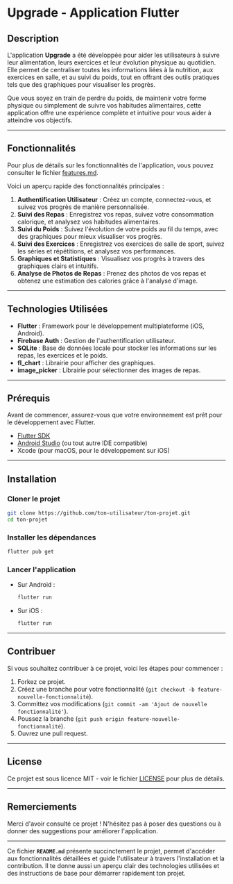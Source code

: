 # Upgrade - Application Flutter

## Description

L'application **Upgrade** a été développée pour aider les utilisateurs à suivre leur alimentation, leurs exercices et leur évolution physique au quotidien. Elle permet de centraliser toutes les informations liées à la nutrition, aux exercices en salle, et au suivi du poids, tout en offrant des outils pratiques tels que des graphiques pour visualiser les progrès.

Que vous soyez en train de perdre du poids, de maintenir votre forme physique ou simplement de suivre vos habitudes alimentaires, cette application offre une expérience complète et intuitive pour vous aider à atteindre vos objectifs.

---

## Fonctionnalités

Pour plus de détails sur les fonctionnalités de l'application, vous pouvez consulter le fichier [features.md](./features.md).

Voici un aperçu rapide des fonctionnalités principales :

1. **Authentification Utilisateur** : Créez un compte, connectez-vous, et suivez vos progrès de manière personnalisée.
2. **Suivi des Repas** : Enregistrez vos repas, suivez votre consommation calorique, et analysez vos habitudes alimentaires.
3. **Suivi du Poids** : Suivez l'évolution de votre poids au fil du temps, avec des graphiques pour mieux visualiser vos progrès.
4. **Suivi des Exercices** : Enregistrez vos exercices de salle de sport, suivez les séries et répétitions, et analysez vos performances.
5. **Graphiques et Statistiques** : Visualisez vos progrès à travers des graphiques clairs et intuitifs.
6. **Analyse de Photos de Repas** : Prenez des photos de vos repas et obtenez une estimation des calories grâce à l'analyse d'image.

---

## Technologies Utilisées

* **Flutter** : Framework pour le développement multiplateforme (iOS, Android).
* **Firebase Auth** : Gestion de l'authentification utilisateur.
* **SQLite** : Base de données locale pour stocker les informations sur les repas, les exercices et le poids.
* **fl\_chart** : Librairie pour afficher des graphiques.
* **image\_picker** : Librairie pour sélectionner des images de repas.

---

## Prérequis

Avant de commencer, assurez-vous que votre environnement est prêt pour le développement avec Flutter.

* [Flutter SDK](https://flutter.dev/docs/get-started/install)
* [Android Studio](https://developer.android.com/studio) (ou tout autre IDE compatible)
* Xcode (pour macOS, pour le développement sur iOS)

---

## Installation

### Cloner le projet

```bash
git clone https://github.com/ton-utilisateur/ton-projet.git
cd ton-projet
```

### Installer les dépendances

```bash
flutter pub get
```

### Lancer l'application

* Sur Android :

  ```bash
  flutter run
  ```
* Sur iOS :

  ```bash
  flutter run
  ```

---

## Contribuer

Si vous souhaitez contribuer à ce projet, voici les étapes pour commencer :

1. Forkez ce projet.
2. Créez une branche pour votre fonctionnalité (`git checkout -b feature-nouvelle-fonctionnalité`).
3. Committez vos modifications (`git commit -am 'Ajout de nouvelle fonctionnalité'`).
4. Poussez la branche (`git push origin feature-nouvelle-fonctionnalité`).
5. Ouvrez une pull request.

---

## License

Ce projet est sous licence MIT - voir le fichier [LICENSE](./LICENSE) pour plus de détails.

---

## Remerciements

Merci d'avoir consulté ce projet ! N'hésitez pas à poser des questions ou à donner des suggestions pour améliorer l'application.

---

Ce fichier **`README.md`** présente succinctement le projet, permet d'accéder aux fonctionnalités détaillées et guide l'utilisateur à travers l'installation et la contribution. Il te donne aussi un aperçu clair des technologies utilisées et des instructions de base pour démarrer rapidement ton projet.
